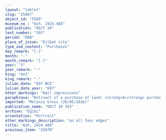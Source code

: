 ```yaml
---
layout: "tablet"
slug: "25867"
object_id: "5509"
museum_no_: "Ash. 1924.488"
publication: "OECT 10"
text_number: "393"
period: "ENB"
place_of_issue: "Dilbat city"
type_and_content: "Purchases"
day_remark: "[-]"
month: "-"
month_remark: "[-]"
year: "3"
year_remark: "-"
king: "Anš"
king_remark: "-"
julian_date: "697 BCE"
julian_date_year: "697"
other_markings: "Nail impressions"
paraphrase: "Retroact of a purchase of land: <strong>A</strong> purchases from <strong>B</strong> land located along the Lagamal Canal (<em>Harru-&scaron;a-Lagamal</em>). Details are omitted through <em>hep&ucirc;</em>-notes. 8 witnesses and the scribe.<br /> &nbsp;<br /> <strong>A</strong> = Mukīn-zēri//Basia; <strong>B</strong> = Nab&ucirc;-iqīsa; Scribe = Bēl-ēṭir<br /> &nbsp;"
imported: "Melanie Gross (26/05/2016)"
publication_name: "OECT 10 393"
archive: "Egibi"
orientation: "Portrait"
other_markings_description: "on all four edges"
title: "Ash. 1924.488"
previous_item: "25870"
---
```

